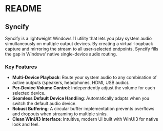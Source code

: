 # README

## Syncify

Syncify is a lightweight Windows 11 utility that lets you play system audio simultaneously on multiple output devices. By creating a virtual-loopback capture and mirroring the stream to all user-selected endpoints, Syncify fills the gap in Windows’ native single-device audio routing.

### Key Features
- **Multi-Device Playback**: Route your system audio to any combination of active outputs (speakers, headphones, HDMI, USB audio).
- **Per-Device Volume Control**: Independently adjust the volume for each selected device.
- **Seamless Default Device Handling**: Automatically adapts when you switch the default audio device.
- **Robust Buffering**: A circular buffer implementation prevents overflows and dropouts when streaming to multiple sinks.
- **Clean WinUI3 Interface**: Intuitive, modern UI built with WinUI3 for native look and feel.
